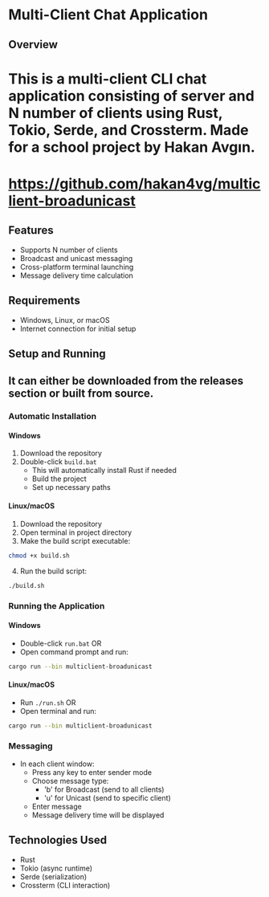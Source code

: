 # Multi-Client Chat Application

## Overview
# This is a multi-client CLI chat application consisting of server and N number of clients using Rust, Tokio, Serde, and Crossterm. Made for a school project by Hakan Avgın.
# https://github.com/hakan4vg/multiclient-broadunicast


## Features
- Supports N number of clients
- Broadcast and unicast messaging
- Cross-platform terminal launching
- Message delivery time calculation

## Requirements
- Windows, Linux, or macOS
- Internet connection for initial setup

## Setup and Running

## It can either be downloaded from the releases section or built from source.


### Automatic Installation
#### Windows
1. Download the repository
2. Double-click `build.bat`
   - This will automatically install Rust if needed
   - Build the project
   - Set up necessary paths

#### Linux/macOS
1. Download the repository
2. Open terminal in project directory
3. Make the build script executable:
```bash
chmod +x build.sh
```
4. Run the build script:
```bash
./build.sh
```

### Running the Application
#### Windows
- Double-click `run.bat` OR
- Open command prompt and run:
```bash
cargo run --bin multiclient-broadunicast
```

#### Linux/macOS
- Run `./run.sh` OR
- Open terminal and run:
```bash
cargo run --bin multiclient-broadunicast
```

### Messaging
- In each client window:
  - Press any key to enter sender mode
  - Choose message type:
    - 'b' for Broadcast (send to all clients)
    - 'u' for Unicast (send to specific client)
  - Enter message
  - Message delivery time will be displayed

## Technologies Used
- Rust
- Tokio (async runtime)
- Serde (serialization)
- Crossterm (CLI interaction)
